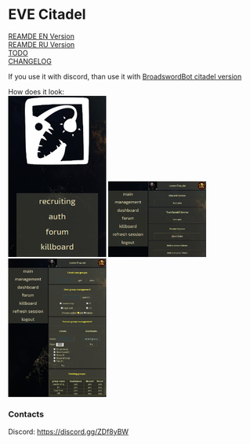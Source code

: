 # EVE Citadel
[REAMDE EN Version](../assets/README_EN.md)<br>
[REAMDE RU Version](../assets/README_RU.md)<br>
[TODO](../assets/TODO.md)<br>
[CHANGELOG](../assets/CHANGELOG)

If you use it with discord, than use it with [BroadswordBot citadel version](https://github.com/hiveliberty/Broadsword/tree/citadel)

How does it look:<br>
<img src="https://raw.githubusercontent.com/hiveliberty/eve-citadel/assets/screenshots/index.png" width="200" height="auto" alt="Main Page"/>
<img src="https://raw.githubusercontent.com/hiveliberty/eve-citadel/assets/screenshots/dashboard.png" width="200" height="auto" alt="Dashboard Page"/>
<img src="https://raw.githubusercontent.com/hiveliberty/eve-citadel/assets/screenshots/mgmt.png" width="200" height="auto" alt="Group Mgmt Page"/>

### Contacts
Discord: https://discord.gg/ZDf8yBW